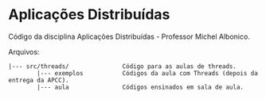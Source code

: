 # Aplicações Distribuídas

Código da disciplina Aplicações Distribuídas - Professor Michel Albonico.


Arquivos:

```
|--- src/threads/               Código para as aulas de threads.
        |--- exemplos           Códigos da aula com Threads (depois da entrega da APCC).
        |--- aula               Códigos ensinados em sala de aula.
```

